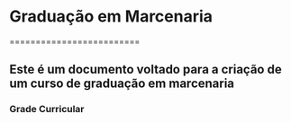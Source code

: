 # Graduação em Marcenaria

=========================

## Este é um documento voltado para a criação de um curso de graduação em marcenaria

### Grade Curricular